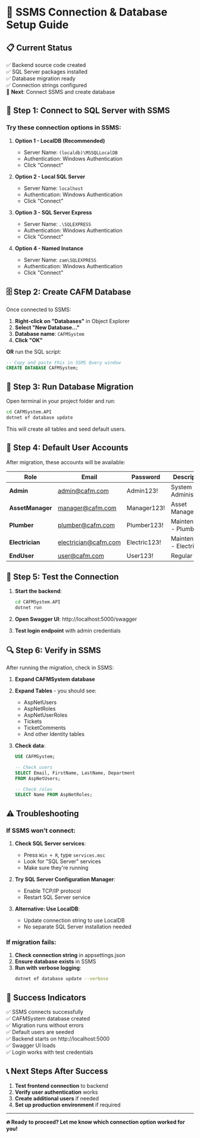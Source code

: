 # 🎯 SSMS Connection & Database Setup Guide

## 📋 **Current Status**
✅ Backend source code created  
✅ SQL Server packages installed  
✅ Database migration ready  
✅ Connection strings configured  
🎯 **Next**: Connect SSMS and create database  

## 🔧 **Step 1: Connect to SQL Server with SSMS**

### **Try these connection options in SSMS:**

1. **Option 1 - LocalDB (Recommended)**
   - Server Name: `(localdb)\MSSQLLocalDB`
   - Authentication: Windows Authentication
   - Click "Connect"

2. **Option 2 - Local SQL Server**
   - Server Name: `localhost`
   - Authentication: Windows Authentication
   - Click "Connect"

3. **Option 3 - SQL Server Express**
   - Server Name: `.\SQLEXPRESS`
   - Authentication: Windows Authentication
   - Click "Connect"

4. **Option 4 - Named Instance**
   - Server Name: `zam\SQLEXPRESS`
   - Authentication: Windows Authentication
   - Click "Connect"

## 🗄️ **Step 2: Create CAFM Database**

Once connected to SSMS:

1. **Right-click on "Databases"** in Object Explorer
2. **Select "New Database..."**
3. **Database name**: `CAFMSystem`
4. **Click "OK"**

**OR** run the SQL script:
```sql
-- Copy and paste this in SSMS Query window
CREATE DATABASE CAFMSystem;
```

## 🚀 **Step 3: Run Database Migration**

Open terminal in your project folder and run:

```bash
cd CAFMSystem.API
dotnet ef database update
```

This will create all tables and seed default users.

## 👥 **Step 4: Default User Accounts**

After migration, these accounts will be available:

| Role | Email | Password | Description |
|------|-------|----------|-------------|
| **Admin** | admin@cafm.com | Admin123! | System Administrator |
| **AssetManager** | manager@cafm.com | Manager123! | Asset Manager |
| **Plumber** | plumber@cafm.com | Plumber123! | Maintenance - Plumbing |
| **Electrician** | electrician@cafm.com | Electric123! | Maintenance - Electrical |
| **EndUser** | user@cafm.com | User123! | Regular User |

## 🧪 **Step 5: Test the Connection**

1. **Start the backend**:
   ```bash
   cd CAFMSystem.API
   dotnet run
   ```

2. **Open Swagger UI**: http://localhost:5000/swagger

3. **Test login endpoint** with admin credentials

## 🔍 **Step 6: Verify in SSMS**

After running the migration, check in SSMS:

1. **Expand CAFMSystem database**
2. **Expand Tables** - you should see:
   - AspNetUsers
   - AspNetRoles
   - AspNetUserRoles
   - Tickets
   - TicketComments
   - And other Identity tables

3. **Check data**:
   ```sql
   USE CAFMSystem;
   
   -- Check users
   SELECT Email, FirstName, LastName, Department 
   FROM AspNetUsers;
   
   -- Check roles
   SELECT Name FROM AspNetRoles;
   ```

## ⚠️ **Troubleshooting**

### **If SSMS won't connect:**

1. **Check SQL Server services**:
   - Press `Win + R`, type `services.msc`
   - Look for "SQL Server" services
   - Make sure they're running

2. **Try SQL Server Configuration Manager**:
   - Enable TCP/IP protocol
   - Restart SQL Server service

3. **Alternative: Use LocalDB**:
   - Update connection string to use LocalDB
   - No separate SQL Server installation needed

### **If migration fails:**

1. **Check connection string** in appsettings.json
2. **Ensure database exists** in SSMS
3. **Run with verbose logging**:
   ```bash
   dotnet ef database update --verbose
   ```

## 🎉 **Success Indicators**

✅ SSMS connects successfully  
✅ CAFMSystem database created  
✅ Migration runs without errors  
✅ Default users are seeded  
✅ Backend starts on http://localhost:5000  
✅ Swagger UI loads  
✅ Login works with test credentials  

## 📞 **Next Steps After Success**

1. **Test frontend connection** to backend
2. **Verify user authentication** works
3. **Create additional users** if needed
4. **Set up production environment** if required

---

**🔥 Ready to proceed? Let me know which connection option worked for you!**

